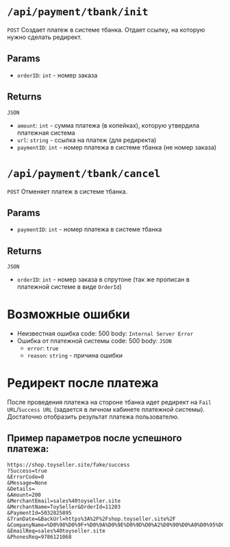 # `/api/payment/tbank/init`
`POST`
Создает платеж в системе тбанка. Отдает ссылку, на которую нужно сделать редирект.
## Params
- `orderID`: `int` - номер заказа
## Returns
`JSON`
- `amount`: `int` - сумма платежа (в копейках), которую утвердила платежная система
- `url`: `string` - ссылка на платеж (для редиректа)
- `paymentID`: `int` - номер платежа в системе тбанка (не номер заказа)

# `/api/payment/tbank/cancel`
`POST`
Отменяет платеж в системе тбанка.
## Params
- `paymentID`: `int` - номер платежа в системе тбанка
## Returns
`JSON`
- `orderID`: `int` - номер заказа в спрутоне (так же прописан в платежной системе в виде `OrderId`)

# Возможные ошибки
- Неизвестная ошибка
  code: 500
  body: `Internal Server Error`
- Ошибка от платежной системы
  code: 500
  body: `JSON`
  - `error`: `true`
  - `reason`: `string` - причина ошибки

# Редирект после платежа
После проведения платежа на стороне тбанка идет редирект на `Fail URL`/`Success URL` (задается в личном кабинете платежной системы).
Достаточно отобразить результат платежа пользователю.

## Пример параметров после успешного платежа:
```
https://shop.toyseller.site/fake/success
?Success=true
&ErrorCode=0
&Message=None
&Details=
&Amount=200
&MerchantEmail=sales%40toyseller.site
&MerchantName=ToySeller&OrderId=11203
&PaymentId=5032825895
&TranDate=&BackUrl=https%3A%2F%2Fshop.toyseller.site%2F
&CompanyName=%D0%98%D0%9F+%D0%9A%D0%9E%D0%9D%D0%A2%D0%90%D0%A0%D0%95%D0%92+%D0%95%D0%92%D0%93%D0%95%D0%9D%D0%98%D0%99+%D0%9C%D0%98%D0%A5%D0%90%D0%99%D0%9B%D0%9E%D0%92%D0%98%D0%A7
&EmailReq=sales%40toyseller.site
&PhonesReq=9786121068
```
